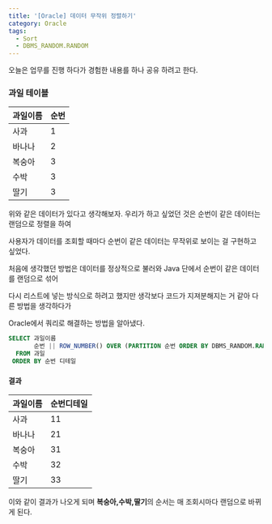 ```yaml
---
title: '[Oracle] 데이터 무작위 정렬하기'
category: Oracle
tags:
  - Sort
  - DBMS_RANDOM.RANDOM
---
```


오늘은 업무를 진행 하다가 경험한 내용를 하나 공유 하려고 한다.

### 과일 테이블

| 과일이름 | 순번 |
| :------- | :--- |
| 사과     | 1    |
| 바나나   | 2    |
| 복숭아   | 3    |
| 수박     | 3    |
| 딸기     | 3    |

위와 같은 데이터가 있다고 생각해보자. 우리가 하고 싶었던 것은 순번이 같은 데이터는 랜덤으로 정렬을 하여

사용자가 데이터를 조회할 때마다 순번이 같은 데이터는 무작위로 보이는 걸 구현하고 싶었다.

처음에 생각했던 방법은 데이터를 정상적으로 불러와 Java 단에서 순번이 같은 데이터를 랜덤으로 섞어

다시 리스트에 넣는 방식으로 하려고 했지만 생각보다 코드가 지져분해지는 거 같아 다른 방법을 생각하다가

Oracle에서 쿼리로 해결하는 방법을 알아냈다.

```sql
SELECT 과일이름
       순번 || ROW_NUMBER() OVER (PARTITION 순번 ORDER BY DBMS_RANDOM.RANDOM) AS 순번디테일
  FROM 과일
 ORDER BY 순번 디테일
```

#### 결과

| 과일이름 | 순번디테일 |
| :------- | :--------- |
| 사과     | 11         |
| 바나나   | 21         |
| 복숭아   | 31         |
| 수박     | 32         |
| 딸기     | 33         |

이와 같이 결과가 나오게 되며 **복숭아,수박,딸기**의 순서는 매 조회시마다 랜덤으로 바뀌게 된다.
